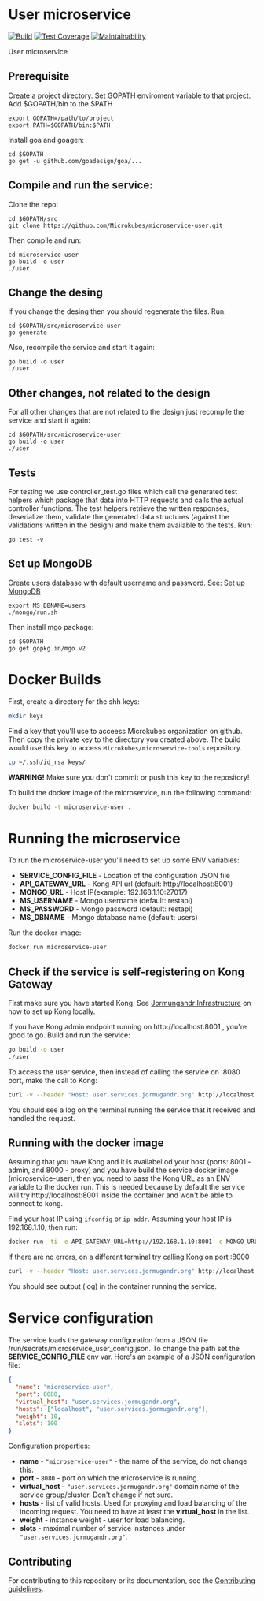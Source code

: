 # User microservice

[![Build](https://travis-ci.com/Microkubes/microservice-user.svg?token=UB5yzsLHNSbtjSYrGbWf&branch=master)](https://travis-ci.com/Microkubes/microservice-user)
[![Test Coverage](https://api.codeclimate.com/v1/badges/2cf4d5d4a0ade7c5c358/test_coverage)](https://codeclimate.com/repos/5971a9ed730e750274000347/test_coverage)
[![Maintainability](https://api.codeclimate.com/v1/badges/2cf4d5d4a0ade7c5c358/maintainability)](https://codeclimate.com/repos/5971a9ed730e750274000347/maintainability)

User microservice

## Prerequisite
Create a project directory. Set GOPATH enviroment variable to that project. Add $GOPATH/bin to the $PATH
```
export GOPATH=/path/to/project
export PATH=$GOPATH/bin:$PATH
```
Install goa and goagen:
```
cd $GOPATH
go get -u github.com/goadesign/goa/...
```

## Compile and run the service:
Clone the repo:
```
cd $GOPATH/src
git clone https://github.com/Microkubes/microservice-user.git
```
Then compile and run:
```
cd microservice-user
go build -o user
./user
```

## Change the desing
If you change the desing then you should regenerate the files. Run:
```
cd $GOPATH/src/microservice-user
go generate
```
Also, recompile the service and start it again:
```
go build -o user
./user
```

## Other changes, not related to the design
For all other changes that are not related to the design just recompile the service and start it again:
```
cd $GOPATH/src/microservice-user
go build -o user
./user
```

## Tests
For testing we use controller_test.go files which call the generated test helpers which package that data into HTTP requests and calls the actual controller functions. The test helpers retrieve the written responses, deserialize them, validate the generated data structures (against the validations written in the design) and make them available to the tests. Run:
```
go test -v
```

## Set up MongoDB
Create users database with default username and password.
See: [Set up MongoDB](https://github.com/Microkubes/jormungandr-infrastructure#mongodb--v346-)
```
export MS_DBNAME=users
./mongo/run.sh
```
Then install mgo package:
```
cd $GOPATH
go get gopkg.in/mgo.v2
```

# Docker Builds

First, create a directory for the shh keys:
```bash
mkdir keys
```

Find a key that you'll use to acceess Microkubes organization on github. Then copy the
private key to the directory you created above. The build would use this key to
access ```Microkubes/microservice-tools``` repository.

```bash
cp ~/.ssh/id_rsa keys/
```

**WARNING!** Make sure you don't commit or push this key to the repository!

To build the docker image of the microservice, run the following command:
```bash
docker build -t microservice-user .
```

# Running the microservice

To run the microservice-user you'll need to set up some ENV variables:

 * **SERVICE_CONFIG_FILE** - Location of the configuration JSON file
 * **API_GATEWAY_URL** - Kong API url (default: http://localhost:8001)
 * **MONGO_URL** - Host IP(example: 192.168.1.10:27017)
 * **MS_USERNAME** - Mongo username (default: restapi)
 * **MS_PASSWORD** - Mongo password (default: restapi)
 * **MS_DBNAME** - Mongo database name (default: users)

Run the docker image:
```bash
docker run microservice-user
```

## Check if the service is self-registering on Kong Gateway

First make sure you have started Kong. See [Jormungandr Infrastructure](https://github.com/Microkubes/jormungandr-infrastructure)
on how to set up Kong locally.

If you have Kong admin endpoint running on http://localhost:8001 , you're good to go.
Build and run the service:
```bash
go build -o user
./user
```

To access the user service, then instead of calling the service on :8080 port,
make the call to Kong:

```bash
curl -v --header "Host: user.services.jormugandr.org" http://localhost:8000/user/1
```

You should see a log on the terminal running the service that it received and handled the request.

## Running with the docker image

Assuming that you have Kong and it is availabel od your host (ports: 8001 - admin, and 8000 - proxy) and
you have build the service docker image (microservice-user), then you need to pass
the Kong URL as an ENV variable to the docker run. This is needed because by default
the service will try http://localhost:8001 inside the container and won't be able to connect to kong.

Find your host IP using ```ifconfig``` or ```ip addr```.
Assuming your host IP is 192.168.1.10, then run:

```bash
docker run -ti -e API_GATEWAY_URL=http://192.168.1.10:8001 -e MONGO_URL=192.168.1.10:27017 microservice-user
```

If there are no errors, on a different terminal try calling Kong on port :8000

```bash
curl -v --header "Host: user.services.jormugandr.org" http://localhost:8000/user/1
```

You should see output (log) in the container running the service.



# Service configuration

The service loads the gateway configuration from a JSON file /run/secrets/microservice_user_config.json. To change the path set the
**SERVICE_CONFIG_FILE** env var.
Here's an example of a JSON configuration file:

```json
{
  "name": "microservice-user",
  "port": 8080,
  "virtual_host": "user.services.jormugandr.org",
  "hosts": ["localhost", "user.services.jormugandr.org"],
  "weight": 10,
  "slots": 100
}
```

Configuration properties:
 * **name** - ```"microservice-user"``` - the name of the service, do not change this.
 * **port** - ```8080``` - port on which the microservice is running.
 * **virtual_host** - ```"user.services.jormugandr.org"``` domain name of the service group/cluster. Don't change if not sure.
 * **hosts** - list of valid hosts. Used for proxying and load balancing of the incoming request. You need to have at least the **virtual_host** in the list.
 * **weight** - instance weight - user for load balancing.
 * **slots** - maximal number of service instances under ```"user.services.jormugandr.org"```.

## Contributing

For contributing to this repository or its documentation, see the [Contributing guidelines](CONTRIBUTING.md).
